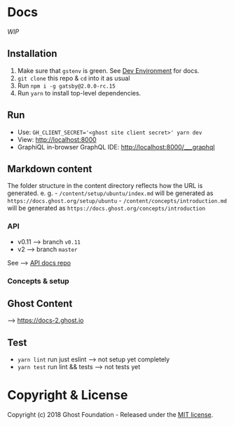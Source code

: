 # Docs

*WIP*

## Installation
1. Make sure that `gstenv` is green. See [Dev Environment](https://hq.ghost.org/dev-environment/) for docs.
2. `git clone` this repo & `cd` into it as usual
3. Run `npm i -g gatsby@2.0.0-rc.15`
3. Run `yarn` to install top-level dependencies.

## Run
- Use: `GH_CLIENT_SECRET='<ghost site client secret>' yarn dev`
- View: [http://localhost:8000](http://localhost:8000)
- GraphiQL in-browser GraphQL IDE: [http://localhost:8000/___graphql](http://localhost:8000/___graphql)

## Markdown content

The folder structure in the content directory reflects how the URL is generated.
e. g.
    - `/content/setup/ubuntu/index.md` will be generated as `https://docs.ghost.org/setup/ubuntu`
    - `/content/concepts/introduction.md` will be generated as `https://docs.ghost.org/concepts/introduction`

### API

- v0.11 --> branch `v0.11`
- v2 --> branch `master`

See --> [API docs repo](https://github.com/TryGhost/docs-api)

### Concepts & setup

## Ghost Content

--> https://docs-2.ghost.io

## Test
- `yarn lint` run just eslint --> not setup yet completely
- `yarn test` run lint && tests --> not tests yet

# Copyright & License

Copyright (c) 2018 Ghost Foundation - Released under the [MIT license](LICENSE).
